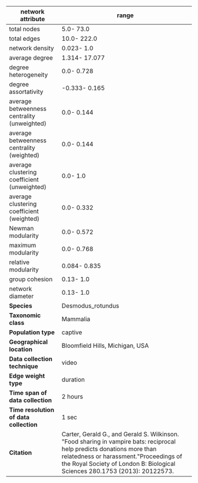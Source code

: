 network attribute|range
---|---
total nodes|5.0- 73.0
total edges|10.0- 222.0
network density|0.023- 1.0
average degree|1.314- 17.077
degree heterogeneity|0.0- 0.728
degree assortativity|-0.333- 0.165
average betweenness centrality (unweighted)|0.0- 0.144
average betweenness centrality (weighted)|0.0- 0.144
average clustering coefficient (unweighted)|0.0- 1.0
average clustering coefficient (weighted)|0.0- 0.332
Newman modularity|0.0- 0.572
maximum modularity|0.0- 0.768
relative modularity|0.084- 0.835
group cohesion|0.13- 1.0
network diameter|0.13- 1.0
**Species**| Desmodus_rotundus
**Taxonomic class**| Mammalia
**Population type**| captive
**Geographical location**| Bloomfield Hills, Michigan, USA
**Data collection technique**| video
**Edge weight type**| duration
**Time span of data collection**| 2 hours
**Time resolution of data collection**| 1 sec
**Citation**| Carter, Gerald G., and Gerald S. Wilkinson. "Food sharing in vampire bats: reciprocal help predicts donations more than relatedness or harassment."Proceedings of the Royal Society of London B: Biological Sciences 280.1753 (2013): 20122573.